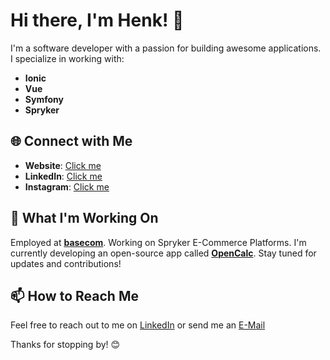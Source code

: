 # Hi there, I'm Henk! 👋

I'm a software developer with a passion for building awesome applications. I specialize in working with:

- **Ionic**
- **Vue**
- **Symfony**
- **Spryker**

## 🌐 Connect with Me

- **Website**: [Click me](https://henk.pm)
- **LinkedIn**: [Click me](https://www.linkedin.com/in/henk-hornschuh-79b876263/)
- **Instagram**: [Click me](https://www.instagram.com/h3enk/)

## 🚀 What I'm Working On

Employed at [**basecom**](https://www.basecom.de/en/). Working on Spryker E-Commerce Platforms.
I'm currently developing an open-source app called [**OpenCalc**](https://github.com/B-IT-Projects-GmbH/open-calc). Stay tuned for updates and contributions!

## 📫 How to Reach Me

Feel free to reach out to me on [LinkedIn](https://www.linkedin.com/in/yourprofile) or send me an [E-Mail](hi@henk.pm)

Thanks for stopping by! 😊
